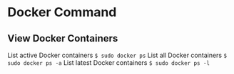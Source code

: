# Docker Command

## View Docker Containers

List active Docker containers `$ sudo docker ps`
List all Docker containers `$ sudo docker ps -a`
List latest Docker containers `$ sudo docker ps -l`



